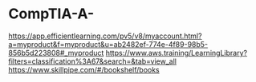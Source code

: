 # CompTIA-A-
https://app.efficientlearning.com/pv5/v8/myaccount.html?a=myproduct&f=myproduct&u=ab2482ef-774e-4f89-98b5-856b5d223808#_myproduct
https://www.aws.training/LearningLibrary?filters=classification%3A67&search=&tab=view_all
https://www.skillpipe.com/#/bookshelf/books
